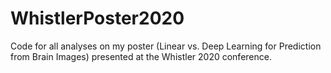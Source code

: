 # WhistlerPoster2020
Code for all analyses on my poster (Linear vs. Deep Learning for Prediction from Brain Images) presented at the Whistler 2020 conference.
